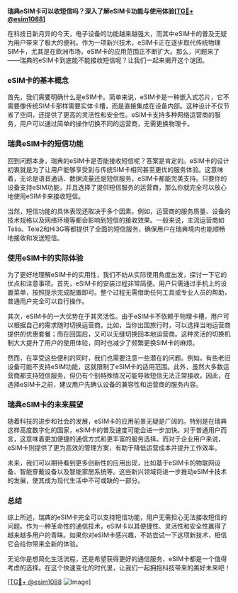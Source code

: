 **瑞典eSIM卡可以收短信吗？深入了解eSIM卡功能与使用体验[[TG💪+ @esim1088](https://t.me/s/esim1088)]**

在科技日新月异的今天，电子设备的功能越来越强大，而其中eSIM卡的普及无疑为用户带来了极大的便利。作为一项新兴技术，eSIM卡正在逐步取代传统物理SIM卡，尤其是在欧洲市场，eSIM卡的应用范围正不断扩大。那么，问题来了——瑞典的eSIM卡到底能不能接收短信呢？让我们一起来揭开这个谜团。

### eSIM卡的基本概念

首先，我们需要明确什么是eSIM卡。简单来说，eSIM卡是一种嵌入式芯片，它不需要像传统SIM卡那样需要实体卡槽，而是直接集成在设备内部。这种设计不仅节省了空间，还提供了更高的灵活性和安全性。eSIM卡支持多种网络运营商的服务，用户可以通过简单的操作切换不同的运营商，无需更换物理卡。

### 瑞典eSIM卡的短信功能

回到问题本身，瑞典的eSIM卡是否能接收短信呢？答案是肯定的。eSIM卡的设计初衷就是为了让用户能够享受到与传统SIM卡相同甚至更优的服务体验。这意味着，无论是语音通话、数据流量还是短信服务，eSIM卡都能完美支持。只要你的设备支持eSIM功能，并且选择了提供短信服务的运营商，那么你就完全可以放心地使用eSIM卡来接收短信。

当然，短信功能的具体表现还取决于多个因素。例如，运营商的服务质量、设备的技术规格以及网络环境等都会影响到短信的接收效果。一般来说，主流运营商如Telia、Tele2和Hi3G等都提供了全面的短信服务，确保用户在瑞典境内也能顺畅地接收和发送短信。

### 使用eSIM卡的实际体验

为了更好地理解eSIM卡的实用性，我们不妨从实际使用角度出发，探讨一下它的优点和注意事项。首先，eSIM卡的安装过程非常简便。用户只需通过手机上的设置菜单，按照提示完成配置即可。整个过程无需借助任何工具或专业人员的帮助，普通用户完全可以自行操作。

其次，eSIM卡的一大优势在于其灵活性。由于eSIM卡不依赖于物理卡槽，用户可以根据自己的需求随时切换运营商。比如，当你出国旅行时，可以选择当地运营商提供的优惠套餐；而在回国后，又可以无缝切换回本地运营商。这种灵活的切换机制大大提升了用户的使用体验，同时也减少了频繁更换SIM卡的麻烦。

然而，在享受这些便利的同时，我们也需要注意一些潜在的问题。例如，有些老旧设备可能不支持eSIM功能，这就限制了eSIM卡的适用范围。此外，虽然大多数运营商都支持短信服务，但仍有个别特殊情况可能导致短信无法正常接收。因此，在选择eSIM卡之前，建议用户先确认设备的兼容性和运营商的服务内容。

### 瑞典eSIM卡的未来展望

随着科技的进步和社会的发展，eSIM卡的应用前景无疑是广阔的。特别是在瑞典这样高度数字化的国家，eSIM卡的普及速度可能会进一步加快。对于普通用户而言，这意味着更加便捷的通信方式和更丰富的服务选择。而对于企业用户来说，eSIM卡则提供了更为高效的管理方案，有助于降低运营成本并提升工作效率。

未来，我们可以期待看到更多创新性的应用出现，比如基于eSIM卡的物联网设备、智能穿戴设备以及智能家居系统等。这些新兴领域将进一步推动eSIM卡技术的发展，使其成为现代生活中不可或缺的一部分。

### 总结

综上所述，瑞典的eSIM卡完全可以支持短信功能，用户无需担心无法接收短信的问题。作为一种革命性的通信技术，eSIM卡以其便捷性、灵活性和安全性赢得了越来越多用户的青睐。如果你对eSIM卡感兴趣，不妨尝试一下这项新技术，相信它会给你带来全新的体验。

无论你是想简化生活流程，还是希望获得更好的通信服务，eSIM卡都是一个值得考虑的选择。在这个快速变化的时代里，让我们一起拥抱科技带来的美好未来吧！

[[TG💪+ @esim1088](https://t.me/s/esim1088) ![Image](https://i.postimg.cc/4NQfJmqS/Snipaste-2025-05-13-00-14-12.png)]